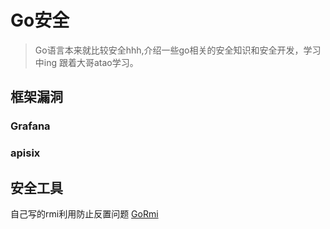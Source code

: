 # Go安全

> Go语言本来就比较安全hhh,介绍一些go相关的安全知识和安全开发，学习中ing 
> 跟着大哥atao学习。


## 框架漏洞

### Grafana

### apisix


## 安全工具
自己写的rmi利用防止反置问题 [GoRmi](https://github.com/Firebasky/GoRmi)

